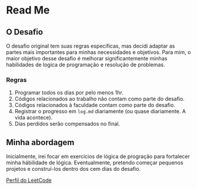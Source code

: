 # Read Me 

## O Desafio

O desafio original tem suas regras específicas, mas decidi adaptar as partes mais importantes para minhas necessidades e objetivos.
Para mim, o maior objetivo desse desafio é melhorar significantemente minhas habilidades de logica de programação e resolução de problemas.

### Regras

1. Programar todos os dias por pelo menos 1hr.
2. Códigos relacionados ao trabalho não contam como parte do desafio.
4. Códigos relacionados à faculdade contam como parte do desafio.
5. Registrar o progresso em `log.md` diariamente (ou quase diariamente. A vida acontece).
6. Dias perdidos serão compensados no final.


## Minha abordagem

Inicialmente, irei focar em exercícios de lógica de progração para fortalecer minha hábilidade de lógica. Eventualmente, pretendo começar pequenos projetos e construí-los dentro dos cem dias do desafio.

[Perfil do LeetCode](https://leetcode.com/bea-codes/)

